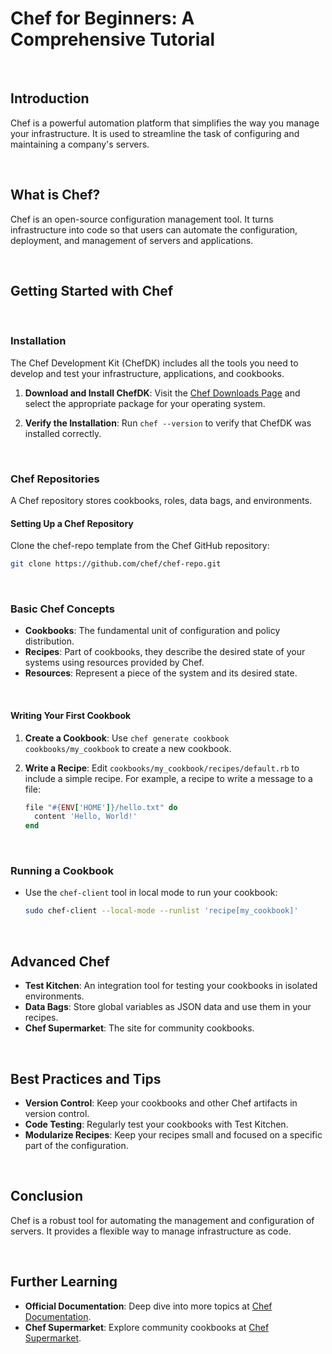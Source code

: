 # Chef for Beginners: A Comprehensive Tutorial

<br>

## Introduction

Chef is a powerful automation platform that simplifies the way you manage your infrastructure. It is used to streamline the task of configuring and maintaining a company's servers.

<br>

## What is Chef?

Chef is an open-source configuration management tool. It turns infrastructure into code so that users can automate the configuration, deployment, and management of servers and applications.

<br>

## Getting Started with Chef

<br>

### Installation

The Chef Development Kit (ChefDK) includes all the tools you need to develop and test your infrastructure, applications, and cookbooks.

1. **Download and Install ChefDK**:
   Visit the [Chef Downloads Page](https://downloads.chef.io/chefdk) and select the appropriate package for your operating system.

2. **Verify the Installation**:
   Run `chef --version` to verify that ChefDK was installed correctly.

<br>

### Chef Repositories

A Chef repository stores cookbooks, roles, data bags, and environments.

#### Setting Up a Chef Repository
Clone the chef-repo template from the Chef GitHub repository:

```bash
git clone https://github.com/chef/chef-repo.git
```

<br>

### Basic Chef Concepts

- **Cookbooks**: The fundamental unit of configuration and policy distribution.
- **Recipes**: Part of cookbooks, they describe the desired state of your systems using resources provided by Chef.
- **Resources**: Represent a piece of the system and its desired state.

<br>

#### Writing Your First Cookbook

1. **Create a Cookbook**:
   Use `chef generate cookbook cookbooks/my_cookbook` to create a new cookbook.

2. **Write a Recipe**:
   Edit `cookbooks/my_cookbook/recipes/default.rb` to include a simple recipe. For example, a recipe to write a message to a file:

   ```ruby
   file "#{ENV['HOME']}/hello.txt" do
     content 'Hello, World!'
   end
   ```

<br>

### Running a Cookbook

- Use the `chef-client` tool in local mode to run your cookbook:

  ```bash
  sudo chef-client --local-mode --runlist 'recipe[my_cookbook]'
  ```

<br>

## Advanced Chef

- **Test Kitchen**: An integration tool for testing your cookbooks in isolated environments.
- **Data Bags**: Store global variables as JSON data and use them in your recipes.
- **Chef Supermarket**: The site for community cookbooks.

<br>

## Best Practices and Tips

- **Version Control**: Keep your cookbooks and other Chef artifacts in version control.
- **Code Testing**: Regularly test your cookbooks with Test Kitchen.
- **Modularize Recipes**: Keep your recipes small and focused on a specific part of the configuration.

<br>

## Conclusion

Chef is a robust tool for automating the management and configuration of servers. It provides a flexible way to manage infrastructure as code.

<br>

## Further Learning

- **Official Documentation**: Deep dive into more topics at [Chef Documentation](https://docs.chef.io).
- **Chef Supermarket**: Explore community cookbooks at [Chef Supermarket](https://supermarket.chef.io).

